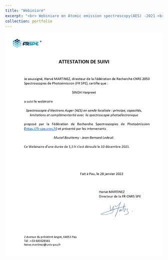 ```yaml
---
title: "Webiniare"
excerpt: "<br> Webiniare on Atomic emission spectroscopy(AES) -2021 <br/>"
collection: portfolio
---
```


<img src='/certificates/c4.jpg'>
